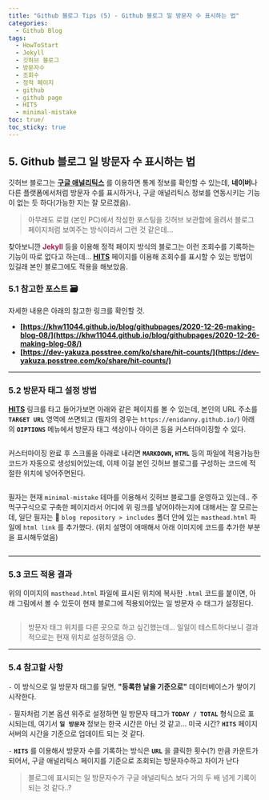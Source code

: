 ```yaml
---
title: "Github 블로그 Tips (5) - Github 블로그 일 방문자 수 표시하는 법"
categories:
  - Github Blog
tags:
  - HowToStart
  - Jekyll
  - 깃허브 블로그
  - 방문자수
  - 조회수
  - 정적 페이지
  - github
  - github page
  - HITS
  - minimal-mistake
toc: true/   
toc_sticky: true
---
```


## 5. Github 블로그 일 방문자 수 표시하는 법

깃허브 블로그는 **[구글 애널리틱스](https://analytics.google.com/)** 를 이용하면 통계 정보를 확인할 수 있는데, **네이버**나 다른 플랫폼에서처럼 방문자 수를 표시하거나, 구글 애널리틱스 정보를 연동시키는 기능이 없는 듯 하다(가능한 지는 잘 모르겠음). 

>아무래도 로컬 (본인 PC)에서 작성한 포스팅을 깃허브 보관함에 올려서 블로그 페이지처럼 보여주는 방식이라서 그런 것 같은데...

찾아보니깐 <span style="color:#A02050"><b>Jekyll</b></span> 등을 이용해 정적 페이지 방식의 블로그는 이런 조회수를 기록하는 기능이 따로 없다고 하는데... **[HITS](https://hits.seeyoufarm.com/)** 페이지를 이용해 조회수를 표시할 수 있는 방법이 있길래 본인 블로그에도 적용을 해보았음.

### 5.1 참고한 포스트 🗃️

자세한 내용은 아래의 참고한 링크를 확인할 것.

* **[https://khw11044.github.io/blog/githubpages/2020-12-26-making-blog-08/](https://khw11044.github.io/blog/githubpages/2020-12-26-making-blog-08/)**
* **[https://dev-yakuza.posstree.com/ko/share/hit-counts/](https://dev-yakuza.posstree.com/ko/share/hit-counts/)**

---

### 5.2 방문자 태그 설정 방법

**[HITS](https://hits.seeyoufarm.com/)** 링크를 타고 들어가보면 아래와 같은 페이지를 볼 수 있는데, 본인의 URL 주소를 **`TARGET URL`** 영역에 쓰면되고 (필자의 경우는 `https://enidanny.github.io/`) 아래의 **`OIPTIONS`** 메뉴에서 방문자 태그 색상이나 아이콘 등을 커스터마이징할 수 있다.

<figure style="width: 95%" class="align-center">
  <img src="{{ site.url }}{{ site.baseurl }}/assets/images/github-visit-fig1.png" alt="">
</figure>

커스터마이징 완료 후 스크롤을 아래로 내리면 **`MARKDOWN`, `HTML`** 등의 파일에 적용가능한 코드가 자동으로 생성되어있는데, 이제 이걸 본인 깃허브 블로그를 구성하는 코드에 적절한 위치에 넣어주면된다.

<figure style="width: 95%" class="align-center">
  <img src="{{ site.url }}{{ site.baseurl }}/assets/images/github-visit-fig2.png" alt="">
</figure>

필자는 현재 `minimal-mistake` 테마를 이용해서 깃허브 블로그를 운영하고 있는데.. 주먹구구식으로 구축한 페이지라서 어디에 위 링크를 넣어야하는지에 대해서는 잘 모르는데, 일단 필자는 📁 `blog repository > includes` 폴더 안에 있는 `masthead.html` 파일에 `html link` 를 추가했다. (위치 설명이 애매해서 아래 이미지에 코드를 추가한 부분을 표시해두었음)

<figure style="width: 95%" class="align-center">
  <img src="{{ site.url }}{{ site.baseurl }}/assets/images/github-visit-fig3.png" alt="">
</figure>

---

### 5.3 코드 적용 결과

위의 이미지의 `masthead.html` 파일에 표시된 위치에 복사한 `.html` 코드를 붙이면, 아래 그림에서 볼 수 있듯이 현재 블로그에 적용되어있는 일 방문자 수 태그가 설정된다.

<figure style="width: 95%" class="align-center">
  <img src="{{ site.url }}{{ site.baseurl }}/assets/images/github-visit-fig4.png" alt="">
</figure>

>방문자 태그 위치를 다른 곳으로 하고 싶긴했는데... 일일이 테스트하다보니 결과적으로는 현재 위치로 설정하였음 😐.

---

### 5.4 참고할 사항

`-` 이 방식으로 일 방문자 태그를 달면, **"등록한 날을 기준으로"** 데이터베이스가 쌓이기 시작한다.

`-` 필자처럼 기본 옵션 위주로 설정하면 일 방문자 태그가 **`TODAY / TOTAL`** 형식으로 표시되는데, 여기서 **`일 방문자`** 정보는 한국 시간은 아닌 것 같고... 미국 시간? **`HITS`** 페이지 서버의 시간을 기준으로 업데이트 되는 것 같다.

`-` **`HITS`** 를 이용해서 방문자 수를 기록하는 방식은 **`URL`** 을 클릭한 횟수(?) 만큼 카운트가 되어서, 구글 애널리틱스 페이지를 기준으로 조회되는 방문자수하고 차이가 난다
>블로그에 표시되는 일 방문자수가 구글 애널리틱스 보다 거의 두 배 넘게 기록이 되는 것 같다..?
